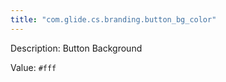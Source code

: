 ```yaml
---
title: "com.glide.cs.branding.button_bg_color"
---
```


Description: Button Background

Value: `#fff`